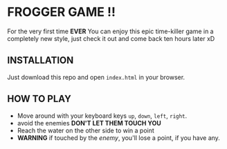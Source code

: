 # FROGGER GAME !!

For the very first time **EVER** You can enjoy this epic time-killer game in a completely new style, just check it out and come back ten hours later xD

## INSTALLATION
Just download this repo and open `index.html` in your browser.

## HOW TO PLAY
- Move around with your keyboard keys `up`, `down`, `left`, `right`.
- avoid the enemies **DON'T LET THEM TOUCH YOU**
- Reach the water on the other side to win a point
- **WARNING** if touched by the _enemy_, you'll lose a point, if you have any.